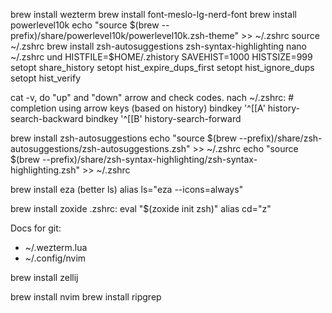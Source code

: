 brew install wezterm
brew install font-meslo-lg-nerd-font
brew install powerlevel10k
echo "source $(brew --prefix)/share/powerlevel10k/powerlevel10k.zsh-theme" >> ~/.zshrc
source ~/.zshrc
brew install zsh-autosuggestions zsh-syntax-highlighting
nano ~/.zshrc und 
	HISTFILE=$HOME/.zhistory
	SAVEHIST=1000
	HISTSIZE=999
	setopt share_history
	setopt hist_expire_dups_first
	setopt hist_ignore_dups
	setopt hist_verify

cat -v, do "up" and "down" arrow and check codes.
nach ~/.zshrc:
	# completion using arrow keys (based on history)
	bindkey '^[[A' history-search-backward
	bindkey '^[[B' history-search-forward

brew install zsh-autosuggestions
echo "source $(brew --prefix)/share/zsh-autosuggestions/zsh-autosuggestions.zsh" >> ~/.zshrc
echo "source $(brew --prefix)/share/zsh-syntax-highlighting/zsh-syntax-highlighting.zsh" >> ~/.zshrc

brew install eza (better ls)
alias ls="eza --icons=always"

brew install zoxide
.zshrc:
eval "$(zoxide init zsh)"
alias cd="z"


Docs for git:
- ~/.wezterm.lua
- ~/.config/nvim

brew install zellij

brew install nvim
brew install ripgrep

